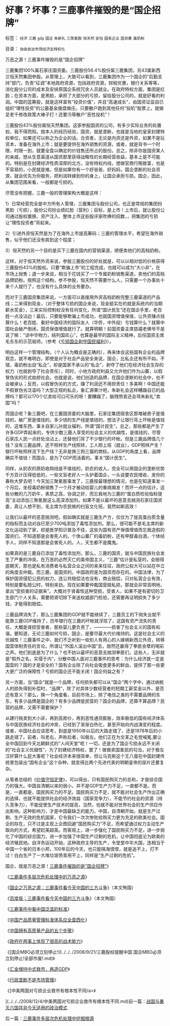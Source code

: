 # 好事？坏事？三鹿事件摧毁的是“国企招牌”

标签： `经济` `三鹿` `gdp` `国企` `朱新礼` `三聚氰胺` `恒天然` `安怡` `国有企业` `国资委` `毒奶粉` 

目录： `自由自治市场经济去特权化`

万恶之源！三鹿事件摧毁的是“国企招牌”



三鹿集团100%属石家庄国资委。三鹿股份56.4%股份属三鹿集团，另43属新西兰恒天然集团参股。从管理上，大致可以看到，三鹿集团作为一个国企的“后勤支持”部门，负责“征调”本地政府资源，包括政府资源，财税优惠，银行关系等等，消化股分公司的成本及安排原国企系统冗余人员就业。在政府特权方面，集团是红脸；在资本方面，是黑脸，承担了大部分的亏损，留给股分公司的，就是好看的利润。中国的蓝筹股，就是这样富有“投资价值”，并且“高速成长”，由国资证监自已组织“理性投资”的公墓基金接盘做庄。只要散户跑到其他任何“投机”股票上，就做足老千修改政策大棒子打！还要污辱散户“恶性投机”！



三鹿股份43%股份属恒天然集团。这家参股国资的公司，有多少实际业务的处置权，我不得而知。按本人的经历经验，国资，就是垄断，也就是当地的皇家封建特权单位，如果还可以称之为企业的话。合资者，无论是内资还是外资，如果不是玩资本，准备在海外上市；就是要提供在海外销售的资源，或者，就是背书一个时限，时限一到，就要全盘以确定的价钱售还所占的股份。总之，除非你是国资某人的亲戚，想从生意渠道从国资那里获得战略性的长期经营收益，基本上是不可能的。特别是在封建经济性质深厚的北方。没有特权内线，想做官商行贿致富，也是不容易的，小民就是难。但是如果你有一个好爸爸、好妈妈，国企垄断的社会资源，就会优先为你服务，把利润转嫁到你的身上，让国企承担亏损。国企，因此，从集团范围来看，一般都是亏损的。



尽管没有把握，三鹿一般的管理架构大概是这样：

1）日常经营完全是中方所有人管理，三鹿集团与股份公司，也正是常规的集团扮黑脸（亏损），股份公司扮业绩红脸（营利）；目标，是上市！上市后，就让股份公司通过股权置换、资产注入、整体上市这些股评家吹捧的招数，，把集团的亏损让“理性投资者”背起来。

2）引进外资恒天然是为了在海外上市提高筹码；三鹿的管理水平，希望在海外销售，似乎他们还没有疯到这个程度；

3）恒天然的另一个目的是买下三鹿在国内的营销渠道，顺便卖他们的高档奶粉。



这样，对于恒天然外资来说，参股三鹿股份的好处就是，可以以相对低的价格获得三鹿股份43%的股权。只要“欺骗上市”的工程完成，也就可以成为“大小非”，在市场上抛售；退一步来说，相当于花钱买了一个专属奶粉销售渠道，卖他们的高档品牌奶粉。按照这个结构，参不参股，恒天然不需要什么人，只需要一个办事处十来个人就行了，也没有什么具体的业务要办。



而对于三鹿国资集团来说，一方面可以直接用外资高档奶粉完整三鹿渠道的产品线；二来得到现金，（对于整体亏损的国企来说，现金挺实在的就是系统内的当期薪水奖金），三来实际控制权没有任何变化，所谓“国计民生”还在国企手里，老百姓一点没沾边！最后，只要能够欺骗上市成功，也就国资增值保值，让外资赚点钱算什么！老百姓、看好中国经济的国际友人（华侨，中外投）亏钱算什么？就算中国社会破产倒闭，国资保值增值就行了。就算明朝！前国资委主席慈禧老佛爷不是说了嘛：“谅中华物力，结列国欢心”，也算是最早的国际主义精神，后任国资主席毛东东的示范祖师。（参考《[亏损国企剥夺国民福利](../../../2008/9/5/亏损国企和国民福利.md)》）。



明白这样一个管理结构，（个人认为概会是正确的），再来体会这些国有企业的品牌观念，就不难明白，即使是对于社会产品安全来说，国企，比私企还有所不如。不错，毒奶粉出自“私企”，却是国家不承认的“私企”，剥夺了他们在经济社会生存的权力（也就剥夺了社会责任），同时，小地方政府利益又允许他们作为山寨，以假冒伪劣的形式劫掠社会。也就是说，他们创造的品牌，在国企垄断的社会中，也不会被承认；反而，以假冒伪劣的方式，赚了利润还不用担责任！多美啊！中国还能不假冒伪劣泛滥吗？大型正规的私企，象汇源果汁吧，朱新礼会这样糟蹋自已的品牌吗？那可以170个亿卖给可口可乐的呀！要糟蹋了，脑残愤青还会骂朱新礼“卖国”吗？



而国企呢？象三鹿吧，在三鹿国资委的大脑里，石家庄集团宿舍区那堆破房子是值钱的，破厂房是值钱的，多少钱的生产线是值钱的，想法子让银行背上坏帐是值钱的，这堆东西，事关自家儿孙就业福利，所谓“国计民生”。总之，那些都是产生了许多GDP弄起来的，专供少数三鹿人享受的社会主义的优越性，是值钱的，尽管石家庄人民一点好处没沾上，还替他们背了不少银行的坏帐。但是三鹿品牌值几个钱？没有三鹿品牌，还不照样生产线照转，工人照上班（就业），GDP照样产生？银行坏帐照样流下生产线？无非是换三狗三猫的商标。从GDP的角度上看，品牌确实不值钱！而国企，是为了GDP而活着的。事关“国计民生”。



同样，从奶农的原奶收购线是不值钱的，奶农的收入，完全可以用国企的垄断优势千方百计压得低低的，一些文盲老好人一头护着国企，一头说要农民增收，发你的春秋大梦去吧！今天加三聚氰胺事发了，三鹿按最理想的情况，也是在知道事发一个月后，坐视毒奶粉销售了一个月才被动给婴儿的重病揭发！而坏一点的估计，这些分散的几万奶牛，素质之高，协调之好，而忘我地为三鹿的“蛋白质检验指标提高”主动添加三聚氰胺这么高深添加剂。如果不是以最坏的恶意去揣测石家庄国资委，真让人想不到，毛主席为农民做的扫盲文化班，竟然如斯高效！



让我们以最坏的恶意揣测吧。假如确实就是三鹿生产方，仅仅为了提高蛋白质含量的指标而主动对自已至少700吨添加了毒性添加剂。那么，很可能不是毛主席的新文化运动到了家，却是医学知识普及不佳，这些为国有资产保值增值而忘我造假的国资们，不知道那是会害死人的。个体山寨厂的毒奶粉，还有甲醇毒白酒，个体经手人，同样不知道那是会害死人的。人，天生都不是魔鬼。



如果真的是三鹿自已添加了毒性添加剂，那么，三鹿的国资，就与中国民族社会发生了严重的冲突。在万恶的必然灭亡的美帝国主义，“三鹿”估计是私营的，会赔得底朝天，那也是私有消费者与私营企业之间的来来往往，政府公权大可以站在中立的角度去仲裁。而三鹿，是国资的。中国政府是为国资而存在的。中国法律，为了保护国资侵犯公民的权力，连公共赔偿法也没有，商业赔偿，只对私营企业有效，特别是要私赔公时，特别来劲。现在如果要仲裁国营赔私损，那就会非常高明地，拿出“受损害的证据来”。大概对于肾毒性这种受损，受害人，如果不是有密切的卫生部门个人关系，需要把肾切除下来送权威部门检验，还需要再证明损失了多少钱，才能得到赔偿。



三鹿品牌消失了，那么三鹿集团的GDP就不能继续了，三鹿员工的下岗失业就不能靠三鹿GDP维持了，历年银行在三鹿的坏帐就浮现了，这国有资产流失的责任，大概是肾损受害者，那些婴儿要负责了，————损害了社会主义的国有和谐。要知道，无论三鹿如何亏损，国企，是要尽最大代价维持的。这是社会主义的优越性！三鹿事件之中，我们不乏听到一些别人有用心的人嫁祸新西兰外资，转移国营体制责任的言论。所谓让“外国人滚出中国”去，居然还赢得了拳匪余孽的喝彩之声。他们到底是为了什么？也不妨以最坏的恶意去揣测拳匪们，这些人，无非就是“假外之名，实侵于内”，分散中国人面对三鹿事件的思考：为什么经济就一定是国营的？国的才是安全的？国有企业除了向社会吸食更多的鲜血，提供了那一些更大更广泛的保障性？亏损的国企还不能关闭！国企何益之有？



另一方面，当“国企”就是一个品牌，任何损失都可以从“国企”两个字中，通过纳税人的损失得到补偿时，“品牌”，除了对具体少数经营者的短期工薪奖金以外，是否还有意义？那么，换一个角度看，目前市场上，除了电信之类的不需要品牌的东东，有多少品牌是国企的？有多少品牌是民营的？国企的品牌，还算不算品牌？民营的品牌，又需不需要保护？



从建行贱卖到大小非，再到高房价，再到恶性通货膨胀，效率极低的国有经济体系与中国民族经济社会的冲突，已经到了渐渐白热化，甚至开始向内战演变的程度。或者，中国社会应该思考，到底是1950年以后的大路走错了，还是1978年后的小路走错了。前者，叫老右，声称后者，叫极左。他们正在为文革之毛党喊冤,要让全中国回到今天北朝鲜式的“人间天堂”呢！一切，还是为了国企亏损永远不关闭的“社会主义优越性”，为了封建经济特权，罢了！做做卖国害民的勾当，对于极左汉奸算什么屁大事呢？社会经济本来很简单，但让马克斯这个王八蛋在中国封建传统里包装出“国有企业”这个杂种，就变得比两个先进代表的明朝皇帝的尿片还要复杂。



从笔者总结的《[价值守恒定律](../../../2008/7/12/价值守恒定律：只有国民福利才能救中国!.md)》，可以得出，只有国民购买力的总和，才是综合国力的强大。中国自清朝以来的弱小，并不是GDP生产力不足，一直都不是。而是，一直都是，国民购买力的不足。国民购买力不足，就不能对社会生产作出正确的选择，也就不能提供社会的经济效益（国家竞争力），不能节约社会的资源（持久竞争力），不能促使生产技术的提高，当然，也就不能对世界社会的生产供应作出影响。这种影响力，才是中国最缺乏的能力。中国，自清朝开始，就是生产过剩、生产无效的危机国家，它令我们一次次惨败给购买力更为充足的欧美社会。国企的存在，只不过是主观上企图回避“国民购买力”不足，而希望通过权力主动生产取向的方式，希望赶美超英。而客观上，进一步强化了国民购买力不足，进一步弱化了中国的综合国力，进一步加强了中国生产过剩的危机，让中国彻底沦为欧美的经济殖民地。自洋务运动开始，这种政府主导的生产，令堂堂中华大国，连相当于中国一个省的日本小邦，100年后的今天，也只能隔海恨恨，就是追不上，打不过！白白生产了一大堆垃圾愤青用不上，同样是“生产过剩的危机”。



国企，就是万恶之源！[三鹿事件摧毁的是“国企招牌”](../../../2008/9/13/好事？坏事？三鹿事件摧毁的是“国企招牌”.md)》

《[三鹿事件多层次危机处理中的万恶之源](../../../2008/9/15/三鹿事件多层次危机处理中挖掘根源.md)》

《[国企之万恶之源：三鹿事件看今天中国的三方斗争](http://blog.sina.com.cn/s/blog_5563a64d0100ak0k.html)》（本文殉国）

《[百度版；三鹿事件看今天中国的三方斗争](http://hi.baidu.com/darthchn/blog/item/1f7f2ccb3c20448ec8176837.html)》（本文殉国）

《[三鹿事件中看中国泛滥的标准](../../../2008/9/16/三鹿事件中看中国泛滥的标准.md)》

《[中国产品质量管理标准体系应全盘西化](../../../2008/9/17/中国产品质量管理标准体系应全盘西化.md)》

《[中国拥有高质量产品的五个步骤](../../../2008/9/18/三鹿事件：中国拥有高质量产品的五个步骤.md)》

《[政府在两事上体现了很高的战术能力](../../../2008/9/20/公共危机和应对例.md)》

《[国企MBO必须立刻停止!](../../../2008/9/21/三鹿股权提醒中国 国企MBO必须立刻停止!全部作废!.md)》

《[汇金增持中式救市，再造GDP](../../../2008/9/24/美国借中国钱救命.md)》

《[行政垄断不是市场管理](../../../2008/11/27/的哥要罢工：行政垄断不是市场管理.md)》

《[中美两国对亏损企业救市有根本性不同/a>》

](../../../2008/12/4/中美两国对亏损企业救市有根本性不同.md)前一篇：[战国与秦灭六国并非今天适用的政治模式](../../../2008/9/12/战国与秦灭六国并非今天适用的政治模式.md)

后一篇：[三鹿事件多层次危机处理中挖掘根源](../../../2008/9/15/三鹿事件多层次危机处理中挖掘根源.md)